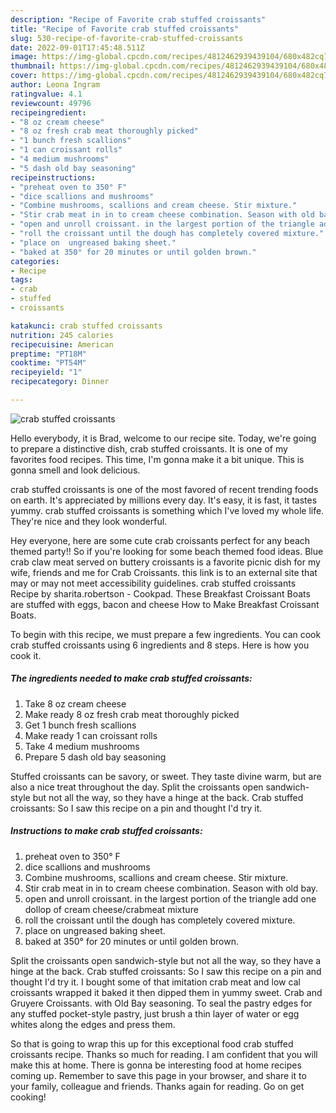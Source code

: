 ```yaml
---
description: "Recipe of Favorite crab stuffed croissants"
title: "Recipe of Favorite crab stuffed croissants"
slug: 530-recipe-of-favorite-crab-stuffed-croissants
date: 2022-09-01T17:45:48.511Z
image: https://img-global.cpcdn.com/recipes/4812462939439104/680x482cq70/crab-stuffed-croissants-recipe-main-photo.jpg
thumbnail: https://img-global.cpcdn.com/recipes/4812462939439104/680x482cq70/crab-stuffed-croissants-recipe-main-photo.jpg
cover: https://img-global.cpcdn.com/recipes/4812462939439104/680x482cq70/crab-stuffed-croissants-recipe-main-photo.jpg
author: Leona Ingram
ratingvalue: 4.1
reviewcount: 49796
recipeingredient:
- "8 oz cream cheese"
- "8 oz fresh crab meat thoroughly picked"
- "1 bunch fresh scallions"
- "1 can croissant rolls"
- "4 medium mushrooms"
- "5 dash old bay seasoning"
recipeinstructions:
- "preheat oven to 350° F"
- "dice scallions and mushrooms"
- "Combine mushrooms, scallions and cream cheese. Stir mixture."
- "Stir crab meat in in to cream cheese combination. Season with old bay."
- "open and unroll croissant. in the largest portion of the triangle add one dollop of cream cheese/crabmeat mixture"
- "roll the croissant until the dough has completely covered mixture."
- "place on  ungreased baking sheet."
- "baked at 350° for 20 minutes or until golden brown."
categories:
- Recipe
tags:
- crab
- stuffed
- croissants

katakunci: crab stuffed croissants 
nutrition: 245 calories
recipecuisine: American
preptime: "PT18M"
cooktime: "PT54M"
recipeyield: "1"
recipecategory: Dinner

---
```



![crab stuffed croissants](https://img-global.cpcdn.com/recipes/4812462939439104/680x482cq70/crab-stuffed-croissants-recipe-main-photo.jpg)

Hello everybody, it is Brad, welcome to our recipe site. Today, we're going to prepare a distinctive dish, crab stuffed croissants. It is one of my favorites food recipes. This time, I'm gonna make it a bit unique. This is gonna smell and look delicious.

crab stuffed croissants is one of the most favored of recent trending foods on earth. It's appreciated by millions every day. It's easy, it is fast, it tastes yummy. crab stuffed croissants is something which I've loved my whole life. They're nice and they look wonderful.

Hey everyone, here are some cute crab croissants perfect for any beach themed party!! So if you&#39;re looking for some beach themed food ideas. Blue crab claw meat served on buttery croissants is a favorite picnic dish for my wife, friends and me for Crab Croissants. this link is to an external site that may or may not meet accessibility guidelines. crab stuffed croissants Recipe by sharita.robertson - Cookpad. These Breakfast Croissant Boats are stuffed with eggs, bacon and cheese How to Make Breakfast Croissant Boats.


To begin with this recipe, we must prepare a few ingredients. You can cook crab stuffed croissants using 6 ingredients and 8 steps. Here is how you cook it.

<!--inarticleads1-->

##### The ingredients needed to make crab stuffed croissants:

1. Take 8 oz cream cheese
1. Make ready 8 oz fresh crab meat thoroughly picked
1. Get 1 bunch fresh scallions
1. Make ready 1 can croissant rolls
1. Take 4 medium mushrooms
1. Prepare 5 dash old bay seasoning


Stuffed croissants can be savory, or sweet. They taste divine warm, but are also a nice treat throughout the day. Split the croissants open sandwich-style but not all the way, so they have a hinge at the back. Crab stuffed croissants: So I saw this recipe on a pin and thought I&#39;d try it. 

<!--inarticleads2-->

##### Instructions to make crab stuffed croissants:

1. preheat oven to 350° F
1. dice scallions and mushrooms
1. Combine mushrooms, scallions and cream cheese. Stir mixture.
1. Stir crab meat in in to cream cheese combination. Season with old bay.
1. open and unroll croissant. in the largest portion of the triangle add one dollop of cream cheese/crabmeat mixture
1. roll the croissant until the dough has completely covered mixture.
1. place on  ungreased baking sheet.
1. baked at 350° for 20 minutes or until golden brown.


Split the croissants open sandwich-style but not all the way, so they have a hinge at the back. Crab stuffed croissants: So I saw this recipe on a pin and thought I&#39;d try it. I bought some of that imitation crab meat and low cal croissants wrapped it baked it then dipped them in yummy sweet. Crab and Gruyere Croissants. with Old Bay seasoning. To seal the pastry edges for any stuffed pocket-style pastry, just brush a thin layer of water or egg whites along the edges and press them. 

So that is going to wrap this up for this exceptional food crab stuffed croissants recipe. Thanks so much for reading. I am confident that you will make this at home. There is gonna be interesting food at home recipes coming up. Remember to save this page in your browser, and share it to your family, colleague and friends. Thanks again for reading. Go on get cooking!
